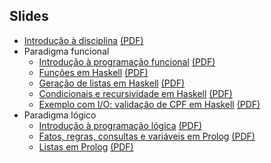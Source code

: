Slides
------

- [Introdução à disciplina](https://docs.google.com/presentation/d/1SZ2F6yJBt_IIC4nx2LD4iThwgZKGbGDDIhKxgBlKrgw/edit?usp=sharing) [(PDF)](https://docs.google.com/presentation/d/1SZ2F6yJBt_IIC4nx2LD4iThwgZKGbGDDIhKxgBlKrgw/export/pdf)
- Paradigma funcional
   - [Introdução à programação funcional](https://docs.google.com/presentation/d/1jzz4HZhEmPwXvG9wCPAcJsEqZnXzMiGCwLRaNJwy4lI/edit?usp=sharing) [(PDF)](https://docs.google.com/presentation/d/1jzz4HZhEmPwXvG9wCPAcJsEqZnXzMiGCwLRaNJwy4lI/export/pdf)
   - [Funções em Haskell](https://docs.google.com/presentation/d/1oodGjHp6E7FyOvhaZ9Wb6G9obBzQBJZAvnie7ba2Wno/edit?usp=sharing) [(PDF)](https://docs.google.com/presentation/d/1oodGjHp6E7FyOvhaZ9Wb6G9obBzQBJZAvnie7ba2Wno/export/pdf)
   - [Geração de listas em Haskell](https://docs.google.com/presentation/d/1JVFCTYwsn0iDCTbmG4SkkpE81A-xsDqH7kn4wmiiQoA/edit?usp=sharing) [(PDF)](https://docs.google.com/presentation/d/1JVFCTYwsn0iDCTbmG4SkkpE81A-xsDqH7kn4wmiiQoA/export/pdf)
   - [Condicionais e recursividade em Haskell](https://docs.google.com/presentation/d/1SCBQmwFbHvp4Bme74kRvkV3fyCUeg9Bw_D4eI7fUUt4/edit?usp=sharing) [(PDF)](https://docs.google.com/presentation/d/1SCBQmwFbHvp4Bme74kRvkV3fyCUeg9Bw_D4eI7fUUt4/export/pdf)
   - [Exemplo com I/O: validação de CPF em Haskell](https://docs.google.com/presentation/d/13rufXdcsRziVncW4lMmGIVGYohuARZS2bViJaUJlaJg/edit?usp=sharing) [(PDF)](https://docs.google.com/presentation/d/13rufXdcsRziVncW4lMmGIVGYohuARZS2bViJaUJlaJg/export/pdf)
- Paradigma lógico
   - [Introdução à programação lógica](https://docs.google.com/presentation/d/1YfAJmPQRsDpr3V0_A9I8SaxBFKeM-TyqTvmN6XnAWHc/edit?usp=sharing) [(PDF)](https://docs.google.com/presentation/d/1YfAJmPQRsDpr3V0_A9I8SaxBFKeM-TyqTvmN6XnAWHc/export/pdf)
   - [Fatos, regras, consultas e variáveis em Prolog](https://docs.google.com/presentation/d/1VSONXQPshN0Bc-49fSI_oDCJawNpT310wEkU-3VdH9A/edit?usp=sharing) [(PDF)](https://docs.google.com/presentation/d/1VSONXQPshN0Bc-49fSI_oDCJawNpT310wEkU-3VdH9A/export/pdf)
   - [Listas em Prolog](https://docs.google.com/presentation/d/1NVpOmgzxU2RjHyuSr3wo61J7nfEosCYPBrBUsgsERNI/edit?usp=sharing) [(PDF)](https://docs.google.com/presentation/d/1NVpOmgzxU2RjHyuSr3wo61J7nfEosCYPBrBUsgsERNI/export/pdf)

<!--

- [Listas em Python](https://docs.google.com/presentation/d/1RhujRyssNVkQc_W2r-OLAb8sVYSQe8MLTP1580bz4bA/export/pdf)
   - [Funções de alta ordem em Python](https://docs.google.com/presentation/d/1LHcNwX8RyjdoiN4ykJpauCfD2ej0J0X7MAkhKzXXDyM/export/pdf)
   - [Funções anônimas em Python](https://docs.google.com/presentation/d/1LmhKFMm4zNisf8H_I7l8uN-ON04GChCqg9ugzdNvbpQ/export/pdf)
   - [List comprehension em Python](https://docs.google.com/presentation/d/1YpLSfAzdbNnUamzvGUhSMYcrem68LZyAod5cYwCeF3s/export/pdf)
   - [Exemplo: valida CPF em Python funcional](https://docs.google.com/presentation/d/1oYZFXJyVx1t-hHvqDRG_yaVtvQkTAootUTnNbHigv6M/export/pdf)
- Paradigma orientado a objetos
   - [Introdução à programação orientada a objetos](https://docs.google.com/presentation/d/1Z3BkBWRQQ5Ip4mhihbgVWSZBdTjJuul1lL2Hm8vgwW0/export/pdf)
   - [Classes em C++](https://docs.google.com/presentation/d/1g-8GQfHEJRUUocDpjrMcR-lP9ab8IQjTTeV9ktmYX00/export/pdf)
   - [Polimorfismo estático em C++](https://docs.google.com/presentation/d/1aCovKdcxMShhvMo4dBfvVoOs5mS8iYD-sL5XMB5khQE/export/pdf)
   - [Herança em C++](https://docs.google.com/presentation/d/1jyzsYPIPLnsVyAVQ6twKwVeBY0GUagsfA5EjGAD1j78/export/pdf)
   - [Polimorfismo dinâmico em C++](https://docs.google.com/presentation/d/1AzQQ_Ri7Wvlf0QgHITURi7zIainMlS9LKA9rjntrcgY/export/pdf)
   - [Interfaces gráficas com FLTK em C++](https://docs.google.com/presentation/d/1hKk_UpyfFFJSZ6mZYKmm0xQCmdJ-qfCfVqdEzpML5NU/export/pdf)
- Programação concorrente
   - [Threads em C++](https://docs.google.com/presentation/d/1cRC8vP1YMjm-0m5WBeur3I_HIOMHjlFk9T5_9oIQZAo/export/pdf)
-->
